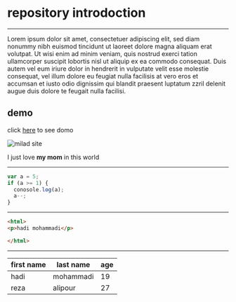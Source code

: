 # repository introdoction

---

Lorem ipsum dolor sit amet, consectetuer adipiscing elit, sed diam nonummy nibh euismod tincidunt ut laoreet dolore magna aliquam erat volutpat. Ut wisi enim ad minim veniam, quis nostrud exerci tation ullamcorper suscipit lobortis nisl ut aliquip ex ea commodo consequat. Duis autem vel eum iriure dolor in hendrerit in vulputate velit esse molestie consequat, vel illum dolore eu feugiat nulla facilisis at vero eros et accumsan et iusto odio dignissim qui blandit praesent luptatum zzril delenit augue duis dolore te feugait nulla facilisi.

## demo

click [here](https://hadimoh84.github.io/profile-card/) to see domo

![milad site](https://next1code.ir/wp-content/uploads/2023/11/github2-course-cover-370x270.jpg)

I just love **my mom** in this world

---

```javascript
var a = 5;
if (a >= 1) {
  conosole.log(a);
  a--;
}
```
 ---

 ```html
<html>
<p>hadi mohammadi</p>

</html>
```


---


| first name |last name    | age   |
 ----------- | ----------- |-------|
| hadi       | mohammadi   |   19  |
| reza        | alipour    |   27  |